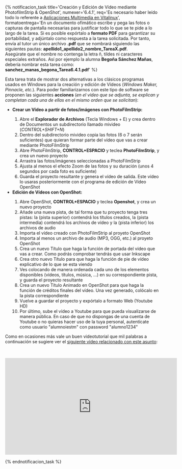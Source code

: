 {% notificacion_task title='Creación y Edición de Vídeo mediante PhotofilmStrip & OpenShot',
numexer='6.4.1',
req='Es necesario haber leído todo lo referente a <a href="../Parte_6-Aplicaciones_utiles_y_alternativas/Parte_6-Aplicaciones_multimedia.md">Aplicaciones Multimedia en Vitalinux</a>',
formatoentrega='En un documento ofimático escribe y pega las fotos o capturas de pantalla necesarias para justificar todo lo que se te pide a lo largo de la tarea. Si es posible expórtalo a <b>formato PDF</b> para garantizar su portabilidad, y adjúntalo como respuesta a la tarea solicitada. Por tanto, envía al tutor un único archivo <b>.pdf</b> que se nombrará siguiendo las siguientes pautas: <b>apellido1_apellido2_nombre_TareaX.pdf</b>.
<br>
Asegúrate que el nombre no contenga la letra ñ, tildes ni caracteres especiales extraños. Así por ejemplo la alumna <b>Begoña Sánchez Mañas</b>, debería nombrar esta tarea como: <b>sanchez_manas_begona_Tarea6.4.1.pdf</b>' %}

Esta tarea trata de mostrar dos alternativas a los clásicos programas usados en Windows para la creación y edición de Vídeos (<i>Windows Maker, Pinnacle, etc.</i>). Para poder familiarizarnos con este tipo de software se proponen las siguientes <b>acciones</b> (<i>en el vídeo que se adjunta, se explican y completan cada una de ellas en el mismo orden que se solicitan</i>):
<br>
<ul>
<li>
<b>Crear un Vídeo a partir de fotos/imágenes con PhotoFilmStrip:</b>
</li>
    <ol>
    <li>
    Abre el <b>Explorador de Archivos</b> (Tecla Windows + E) y crea dentro de Documentos un subdirectorio llamado mivideo (<i>CONTROL+SHIFT+N</i>)
    </li>
    <li>
    Dentro del subdirectorio mivideo copia las fotos (6 o 7 serán suficientes) que quieran formar parte del vídeo que vas a crear mediante PhotoFilmStrip
    </li>
    <li>
    Abre PhotoFilmStrip, <b>CONTROL+ESPACIO</b> y teclea <b>PhotoFilmStrip</b>, y crea un nuevo proyecto
    </li>
    <li>
    Arrastra las fotos/imágenes seleccionadas a PhotoFilmStrip
    </li>
    <li>
    Ajusta al menos el efecto Zoom de las fotos y su duración (unos 4 segundos por cada foto es suficiente)
    </li>
    <li>
    Guarda el proyecto resultante y genera el vídeo de salida. Este vídeo lo usaras posteriormente con el programa de edición de Vídeo OpenShot
    </li>
    </ol>

<li>
<b>Edición de Vídeos con OpenShot:</b>
</li>
    <ol>
    <li>
    Abre OpenShot, <b>CONTROL+ESPACIO</b> y teclea <b>Openshot</b>, y crea un nuevo proyecto
    </li>
    <li>
    Añade una nueva pista, de tal forma que tu proyecto tenga tres pistas: la (pista superior) contendrá los títulos creados, la (pista intermedia) contendrá los archivos de vídeo y la (pista inferior) los archivos de audio
    </li>
    <li>
    Importa el vídeo creado con PhotoFilmStrip al proyeto OpenShot
    </li>
    <li>
    Importa al menos un archivo de audio (MP3, OGG, etc.) al proyeto OpenShot
    </li>
    <li>
    Crea un nuevo Título que haga la función de portada del vídeo que vas a crear. Como podrás comprobar tendrás que usar Inkscape
    </li>
    <li>
    Crea otro nuevo Título para que haga la función de pie de vídeo explicativo de lo que se esta viendo
    </li>
    <li>
    Ves colocando de manera ordenada cada uno de los elementos disponibles (vídeos, títulos, música, ...) en su correspondiente pista, y guarda el proyecto resultante
    </li>
    <li>
    Crea un nuevo Título Animado en OpenShot para que haga la función de créditos finales del vídeo. Una vez generado, colócalo en la pista correspondiente
    </li>
    <li>
    Vuelve a guardar el proyecto y expórtalo a formato Web (Youtube HD)
    </li>
    <li>
    Por último, sube el vídeo a Youtube para que pueda visualizarse de manera pública. En caso de que no dispongas de una cuenta de Youtube o no quieras hacer uso de la tuya personal, autentícate como usuario "alumnoiestm" con password "alumno1234"
    </li>
    </ol>
</ul>

Como en ocasiones más vale un buen videotutorial que mil palabras a continuación se sugiere ver el <a href="https://youtu.be/i4apQYgv1Vk">siguiente vídeo relacionado con este asunto</a>:

<br><div style='text-align: center;'>
<iframe width='560' height='315' src='https://www.youtube.com/embed/i4apQYgv1Vk' frameborder='0' allow='autoplay; encrypted-media' allowfullscreen></iframe>
</div>

{% endnotificacion_task %}